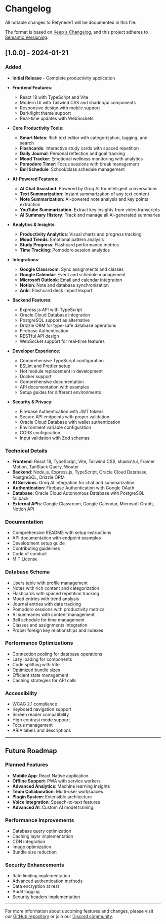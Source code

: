 # Changelog

All notable changes to RefyneoV1 will be documented in this file.

The format is based on [Keep a Changelog](https://keepachangelog.com/en/1.0.0/),
and this project adheres to [Semantic Versioning](https://semver.org/spec/v2.0.0.html).

## [1.0.0] - 2024-01-21

### Added
- **Initial Release** - Complete productivity application
- **Frontend Features**:
  - React 18 with TypeScript and Vite
  - Modern UI with Tailwind CSS and shadcn/ui components
  - Responsive design with mobile support
  - Dark/light theme support
  - Real-time updates with WebSockets

- **Core Productivity Tools**:
  - **Smart Notes**: Rich text editor with categorization, tagging, and search
  - **Flashcards**: Interactive study cards with spaced repetition
  - **Daily Journal**: Personal reflection and goal tracking
  - **Mood Tracker**: Emotional wellness monitoring with analytics
  - **Pomodoro Timer**: Focus sessions with break management
  - **Bell Schedule**: School/class schedule management

- **AI-Powered Features**:
  - **AI Chat Assistant**: Powered by Groq AI for intelligent conversations
  - **Text Summarization**: Instant summarization of any text content
  - **Note Summarization**: AI-powered note analysis and key points extraction
  - **YouTube Summarization**: Extract key insights from video transcripts
  - **AI Summary History**: Track and manage all AI-generated summaries

- **Analytics & Insights**:
  - **Productivity Analytics**: Visual charts and progress tracking
  - **Mood Trends**: Emotional pattern analysis
  - **Study Progress**: Flashcard performance metrics
  - **Time Tracking**: Pomodoro session analytics

- **Integrations**:
  - **Google Classroom**: Sync assignments and classes
  - **Google Calendar**: Event and schedule management
  - **Microsoft Outlook**: Email and calendar integration
  - **Notion**: Note and database synchronization
  - **Anki**: Flashcard deck import/export

- **Backend Features**:
  - Express.js API with TypeScript
  - Oracle Cloud Database integration
  - PostgreSQL support as alternative
  - Drizzle ORM for type-safe database operations
  - Firebase Authentication
  - RESTful API design
  - WebSocket support for real-time features

- **Developer Experience**:
  - Comprehensive TypeScript configuration
  - ESLint and Prettier setup
  - Hot module replacement in development
  - Docker support
  - Comprehensive documentation
  - API documentation with examples
  - Setup guides for different environments

- **Security & Privacy**:
  - Firebase Authentication with JWT tokens
  - Secure API endpoints with proper validation
  - Oracle Cloud Database with wallet authentication
  - Environment variable configuration
  - CORS configuration
  - Input validation with Zod schemas

### Technical Details
- **Frontend**: React 18, TypeScript, Vite, Tailwind CSS, shadcn/ui, Framer Motion, TanStack Query, Wouter
- **Backend**: Node.js, Express.js, TypeScript, Oracle Cloud Database, PostgreSQL, Drizzle ORM
- **AI Services**: Groq AI integration for chat and summarization
- **Authentication**: Firebase Authentication with Google OAuth
- **Database**: Oracle Cloud Autonomous Database with PostgreSQL fallback
- **External APIs**: Google Classroom, Google Calendar, Microsoft Graph, Notion API

### Documentation
- Comprehensive README with setup instructions
- API documentation with endpoint examples
- Development setup guide
- Contributing guidelines
- Code of conduct
- MIT License

### Database Schema
- Users table with profile management
- Notes with rich content and categorization
- Flashcards with spaced repetition tracking
- Mood entries with trend analysis
- Journal entries with date tracking
- Pomodoro sessions with productivity metrics
- AI summaries with content management
- Bell schedule for time management
- Classes and assignments integration
- Proper foreign key relationships and indexes

### Performance Optimizations
- Connection pooling for database operations
- Lazy loading for components
- Code splitting with Vite
- Optimized bundle sizes
- Efficient state management
- Caching strategies for API calls

### Accessibility
- WCAG 2.1 compliance
- Keyboard navigation support
- Screen reader compatibility
- High contrast mode support
- Focus management
- ARIA labels and descriptions

---

## Future Roadmap

### Planned Features
- **Mobile App**: React Native application
- **Offline Support**: PWA with service workers
- **Advanced Analytics**: Machine learning insights
- **Team Collaboration**: Multi-user workspaces
- **Plugin System**: Extensible architecture
- **Voice Integration**: Speech-to-text features
- **Advanced AI**: Custom AI model training

### Performance Improvements
- Database query optimization
- Caching layer implementation
- CDN integration
- Image optimization
- Bundle size reduction

### Security Enhancements
- Rate limiting implementation
- Advanced authentication methods
- Data encryption at rest
- Audit logging
- Security headers implementation

---

For more information about upcoming features and changes, please visit our [GitHub repository](https://github.com/Creator101-commits/RefyneoV1) or join our [Discord community](https://discord.gg/refyneo).
